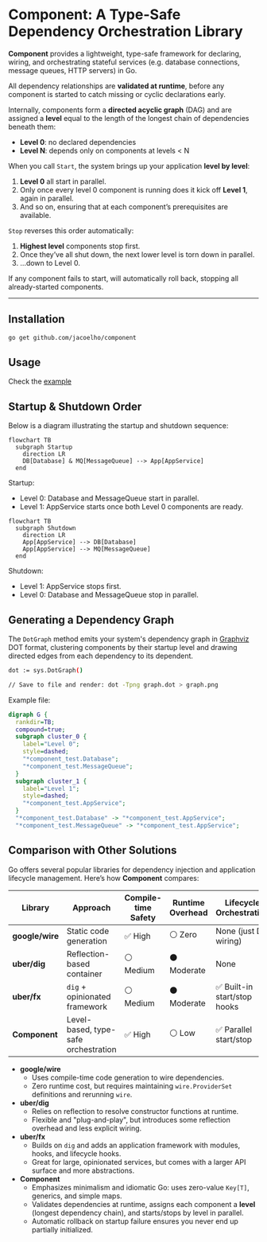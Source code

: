 # Component: A Type-Safe Dependency Orchestration Library

**Component** provides a lightweight, type-safe framework for declaring, wiring, and orchestrating stateful services (e.g. database connections, message queues, HTTP servers) in Go.

All dependency relationships are **validated at runtime**, before any component is started to catch missing or cyclic declarations early. 

Internally, components form a **directed acyclic graph** (DAG) and are assigned a **level** equal to the length of the longest chain of dependencies beneath them:

- **Level 0**: no declared dependencies
- **Level N**: depends only on components at levels < N

When you call `Start`, the system brings up your application **level by level**:

1. **Level 0** all start in parallel.
2. Only once every level 0 component is running does it kick off **Level 1**, again in parallel.
3. And so on, ensuring that at each component’s prerequisites are available.

`Stop` reverses this order automatically:

1. **Highest level** components stop first.
2. Once they’ve all shut down, the next lower level is torn down in parallel.
3. …down to Level 0.

If any component fails to start, will automatically roll back, stopping all already-started components.

---

## Installation

```bash
go get github.com/jacoelho/component
```

## Usage

Check the [example](./example_test.go)

## Startup & Shutdown Order

Below is a diagram illustrating the startup and shutdown sequence:

```mermaid
flowchart TB
  subgraph Startup
    direction LR
    DB[Database] & MQ[MessageQueue] --> App[AppService]
  end
``` 

Startup:
- Level 0: Database and MessageQueue start in parallel. 
- Level 1: AppService starts once both Level 0 components are ready.



```mermaid
flowchart TB
  subgraph Shutdown
    direction LR
    App[AppService] --> DB[Database]
    App[AppService] --> MQ[MessageQueue]
  end
```

Shutdown:
- Level 1: AppService stops first.
- Level 0: Database and MessageQueue stop in parallel.

## Generating a Dependency Graph

The `DotGraph` method emits your system's dependency graph in [Graphviz](https://graphviz.org/) DOT format, clustering components by their startup level and drawing directed edges from each dependency to its dependent.

```bash
dot := sys.DotGraph()

// Save to file and render: dot -Tpng graph.dot > graph.png
```

Example file:

```dot
digraph G {
  rankdir=TB;
  compound=true;
  subgraph cluster_0 {
    label="Level 0";
    style=dashed;
    "*component_test.Database";
    "*component_test.MessageQueue";
  }
  subgraph cluster_1 {
    label="Level 1";
    style=dashed;
    "*component_test.AppService";
  }
  "*component_test.Database" -> "*component_test.AppService";
  "*component_test.MessageQueue" -> "*component_test.AppService";
```

## Comparison with Other Solutions

Go offers several popular libraries for dependency injection and application lifecycle management. Here’s how **Component** compares:

| Library         | Approach                             | Compile-time Safety | Runtime Overhead | Lifecycle Orchestration     | Complexity |
|-----------------|--------------------------------------|---------------------|------------------|-----------------------------|------------|
| **google/wire** | Static code generation               | ✅ High              | ⚪ Zero           | None (just DI wiring)       | Minimal    |
| **uber/dig**    | Reflection-based container           | ⚪ Medium            | ⚫ Moderate       | None                        | Moderate   |
| **uber/fx**     | `dig` + opinionated framework        | ⚪ Medium            | ⚫ Moderate       | ✅ Built-in start/stop hooks | High       |
| **Component**   | Level-based, type-safe orchestration | ✅ High              | ⚪ Low            | ✅ Parallel start/stop       | Minimal    |

- **google/wire**
    - Uses compile-time code generation to wire dependencies.
    - Zero runtime cost, but requires maintaining `wire.ProviderSet` definitions and rerunning `wire`.
- **uber/dig**
    - Relies on reflection to resolve constructor functions at runtime.
    - Flexible and "plug-and-play", but introduces some reflection overhead and less explicit wiring.
- **uber/fx**
    - Builds on `dig` and adds an application framework with modules, hooks, and lifecycle hooks.
    - Great for large, opinionated services, but comes with a larger API surface and more abstractions.
- **Component**
    - Emphasizes minimalism and idiomatic Go: uses zero-value `Key[T]`, generics, and simple maps.
    - Validates dependencies at runtime, assigns each component a **level** (longest dependency chain), and starts/stops by level in parallel.
    - Automatic rollback on startup failure ensures you never end up partially initialized.  
